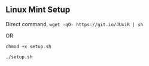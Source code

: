 ## Linux Mint Setup

Direct command,
`wget -qO- https://git.io/JUxiR | sh`

OR

`chmod +x setup.sh`

`./setup.sh`
